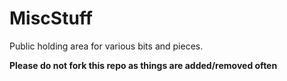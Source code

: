 # MiscStuff

Public holding area for various bits and pieces. 

**Please do not fork this repo as things are added/removed often**
